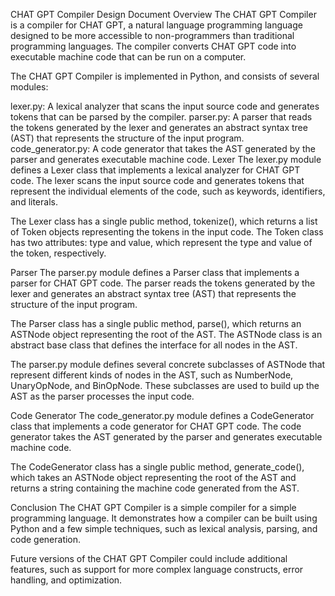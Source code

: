 CHAT GPT Compiler Design Document
Overview
The CHAT GPT Compiler is a compiler for CHAT GPT, a natural language programming language designed to be more accessible to non-programmers than traditional programming languages. The compiler converts CHAT GPT code into executable machine code that can be run on a computer.

The CHAT GPT Compiler is implemented in Python, and consists of several modules:

lexer.py: A lexical analyzer that scans the input source code and generates tokens that can be parsed by the compiler.
parser.py: A parser that reads the tokens generated by the lexer and generates an abstract syntax tree (AST) that represents the structure of the input program.
code_generator.py: A code generator that takes the AST generated by the parser and generates executable machine code.
Lexer
The lexer.py module defines a Lexer class that implements a lexical analyzer for CHAT GPT code. The lexer scans the input source code and generates tokens that represent the individual elements of the code, such as keywords, identifiers, and literals.

The Lexer class has a single public method, tokenize(), which returns a list of Token objects representing the tokens in the input code. The Token class has two attributes: type and value, which represent the type and value of the token, respectively.

Parser
The parser.py module defines a Parser class that implements a parser for CHAT GPT code. The parser reads the tokens generated by the lexer and generates an abstract syntax tree (AST) that represents the structure of the input program.

The Parser class has a single public method, parse(), which returns an ASTNode object representing the root of the AST. The ASTNode class is an abstract base class that defines the interface for all nodes in the AST.

The parser.py module defines several concrete subclasses of ASTNode that represent different kinds of nodes in the AST, such as NumberNode, UnaryOpNode, and BinOpNode. These subclasses are used to build up the AST as the parser processes the input code.

Code Generator
The code_generator.py module defines a CodeGenerator class that implements a code generator for CHAT GPT code. The code generator takes the AST generated by the parser and generates executable machine code.

The CodeGenerator class has a single public method, generate_code(), which takes an ASTNode object representing the root of the AST and returns a string containing the machine code generated from the AST.

Conclusion
The CHAT GPT Compiler is a simple compiler for a simple programming language. It demonstrates how a compiler can be built using Python and a few simple techniques, such as lexical analysis, parsing, and code generation.

Future versions of the CHAT GPT Compiler could include additional features, such as support for more complex language constructs, error handling, and optimization.